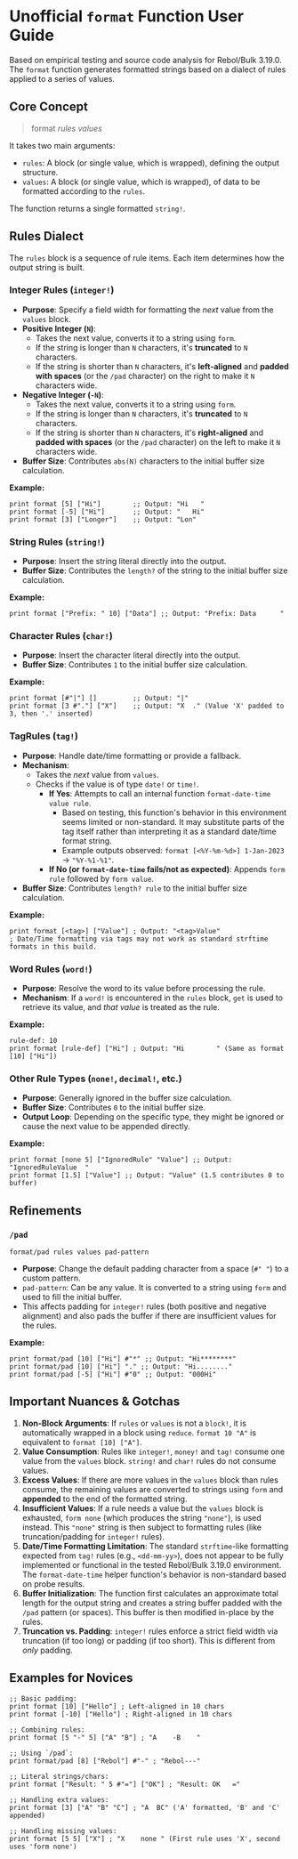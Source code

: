 # Unofficial `format` Function User Guide

Based on empirical testing and source code analysis for Rebol/Bulk 3.19.0. The `format` function generates formatted strings based on a dialect of rules applied to a series of values.

## Core Concept

> format *rules values*

It takes two main arguments:

- `rules`: A block (or single value, which is wrapped), defining the output structure.
- `values`: A block (or single value, which is wrapped), of data to be formatted according to the `rules`.

The function returns a single formatted `string!`.

## Rules Dialect

The `rules` block is a sequence of rule items.  Each item determines how the output string is built.

### Integer Rules (`integer!`)

- **Purpose**: Specify a field width for formatting the *next* value from the `values` block.
- **Positive Integer (`N`)**:
  - Takes the next value, converts it to a string using `form`.
  - If the string is longer than `N` characters, it's **truncated** to `N` characters.
  - If the string is shorter than `N` characters, it's **left-aligned** and **padded with spaces** (or the `/pad` character) on the right to make it `N` characters wide.
- **Negative Integer (`-N`)**:
  - Takes the next value, converts it to a string using `form`.
  - If the string is longer than `N` characters, it's **truncated** to `N` characters.
  - If the string is shorter than `N` characters, it's **right-aligned** and **padded with spaces** (or the `/pad` character) on the left to make it `N` characters wide.
- **Buffer Size**: Contributes `abs(N)` characters to the initial buffer size calculation.

**Example:**

```rebol
print format [5] ["Hi"]        ;; Output: "Hi   "
print format [-5] ["Hi"]       ;; Output: "   Hi"
print format [3] ["Longer"]    ;; Output: "Lon"
```

### String Rules (`string!`)

- **Purpose**: Insert the string literal directly into the output.
- **Buffer Size**: Contributes the `length?` of the string to the initial buffer size calculation.

**Example:**

```rebol
print format ["Prefix: " 10] ["Data"] ;; Output: "Prefix: Data      "
```

### Character Rules (`char!`)

- **Purpose**: Insert the character literal directly into the output.
- **Buffer Size**: Contributes `1` to the initial buffer size calculation.

**Example:**

```rebol
print format [#"|"] []         ;; Output: "|"
print format [3 #"."] ["X"]    ;; Output: "X  ." (Value 'X' padded to 3, then '.' inserted)
```

### TagRules (`tag!`)

- **Purpose**: Handle date/time formatting or provide a fallback.
- **Mechanism**:
  - Takes the *next* value from `values`.
  - Checks if the value is of type `date!` or `time!`.
    - **If Yes**: Attempts to call an internal function `format-date-time value rule`.
      - Based on testing, this function's behavior in this environment seems limited or non-standard. It may substitute parts of the tag itself rather than interpreting it as a standard date/time format string.
      - Example outputs observed: `format [<%Y-%m-%d>] 1-Jan-2023` -> `"%Y-%1-%1"`.
    - **If No (or `format-date-time` fails/not as expected)**: Appends `form rule` followed by `form value`.
- **Buffer Size**: Contributes `length? rule` to the initial buffer size calculation.

**Example:**

```rebol
print format [<tag>] ["Value"] ; Output: "<tag>Value"
; Date/Time formatting via tags may not work as standard strftime formats in this build.
```

### Word Rules (`word!`)

- **Purpose**: Resolve the word to its value before processing the rule.
- **Mechanism**: If a `word!` is encountered in the `rules` block, `get` is used to retrieve its value, and *that value* is treated as the rule.

**Example:**

```rebol
rule-def: 10
print format [rule-def] ["Hi"] ; Output: "Hi        " (Same as format [10] ["Hi"])
```

### Other Rule Types (`none!`, `decimal!`, etc.)

- **Purpose**: Generally ignored in the buffer size calculation.
- **Buffer Size**: Contributes `0` to the initial buffer size.
- **Output Loop**: Depending on the specific type, they might be ignored or cause the next value to be appended directly.

**Example:**

```rebol
print format [none 5] ["IgnoredRule" "Value"] ;; Output: "IgnoredRuleValue  "
print format [1.5] ["Value"] ;; Output: "Value" (1.5 contributes 0 to buffer)
```

## Refinements

### `/pad`

`format/pad rules values pad-pattern`

- **Purpose**: Change the default padding character from a space (`#" "`) to a custom pattern.
- `pad-pattern`: Can be any value. It is converted to a string using `form` and used to fill the initial buffer.
- This affects padding for `integer!` rules (both positive and negative alignment) and also pads the buffer if there are insufficient values for the rules.

**Example:**

```rebol
print format/pad [10] ["Hi"] #"*" ;; Output: "Hi********"
print format/pad [10] ["Hi"] "." ;; Output: "Hi........"
print format/pad [-5] ["Hi"] #"0" ;; Output: "000Hi"
```

## Important Nuances & Gotchas

1. **Non-Block Arguments**: If `rules` or `values` is not a `block!`, it is automatically wrapped in a block using `reduce`. `format 10 "A"` is equivalent to `format [10] ["A"]`.
2. **Value Consumption**: Rules like `integer!`, `money!` and `tag!` consume one value from the `values` block. `string!` and `char!` rules do not consume values.
3. **Excess Values**: If there are more values in the `values` block than rules consume, the remaining values are converted to strings using `form` and **appended** to the end of the formatted string.
4. **Insufficient Values**: If a rule needs a value but the `values` block is exhausted, `form none` (which produces the string `"none"`), is used instead. This `"none"` string is then subject to formatting rules (like truncation/padding for `integer!` rules).
5. **Date/Time Formatting Limitation**: The standard `strftime`-like formatting expected from `tag!` rules (e.g., `<dd-mm-yy>`), does not appear to be fully implemented or functional in the tested Rebol/Bulk 3.19.0 environment. The `format-date-time` helper function's behavior is non-standard based on probe results.
6. **Buffer Initialization**: The function first calculates an approximate total length for the output string and creates a string buffer padded with the `/pad` pattern (or spaces). This buffer is then modified in-place by the rules.
7. **Truncation vs. Padding**: `integer!` rules enforce a strict field width via truncation (if too long) or padding (if too short). This is different from *only* padding.

## Examples for Novices

```rebol
;; Basic padding:
print format [10] ["Hello"] ; Left-aligned in 10 chars
print format [-10] ["Hello"] ; Right-aligned in 10 chars

;; Combining rules:
print format [5 "-" 5] ["A" "B"] ; "A    -B    "

;; Using `/pad`:
print format/pad [8] ["Rebol"] #"-" ; "Rebol---"

;; Literal strings/chars:
print format ["Result: " 5 #"="] ["OK"] ; "Result: OK   ="

;; Handling extra values:
print format [3] ["A" "B" "C"] ; "A  BC" ('A' formatted, 'B' and 'C' appended)

;; Handling missing values:
print format [5 5] ["X"] ; "X    none " (First rule uses 'X', second uses 'form none')
```
